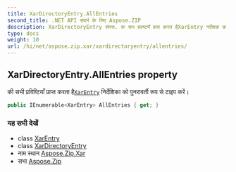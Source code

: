 ```yaml
---
title: XarDirectoryEntry.AllEntries
second_title: .NET API संदर्भ के लिए Aspose.ZIP
description: XarDirectoryEntry संपत्त. क सभ प्रवष्टयँ प्रप्त करत हैXarEntry नर्देशक क पुनरवर्त रूप से टइप करें
type: docs
weight: 10
url: /hi/net/aspose.zip.xar/xardirectoryentry/allentries/
---
```

## XarDirectoryEntry.AllEntries property

की सभी प्रविष्टियाँ प्राप्त करता है[`XarEntry`](../../xarentry/) निर्देशिका को पुनरावर्ती रूप से टाइप करें।

```csharp
public IEnumerable<XarEntry> AllEntries { get; }
```

### यह सभी देखें

* class [XarEntry](../../xarentry/)
* class [XarDirectoryEntry](../)
* नाम स्थान [Aspose.Zip.Xar](../../xardirectoryentry/)
* सभा [Aspose.Zip](../../../)


